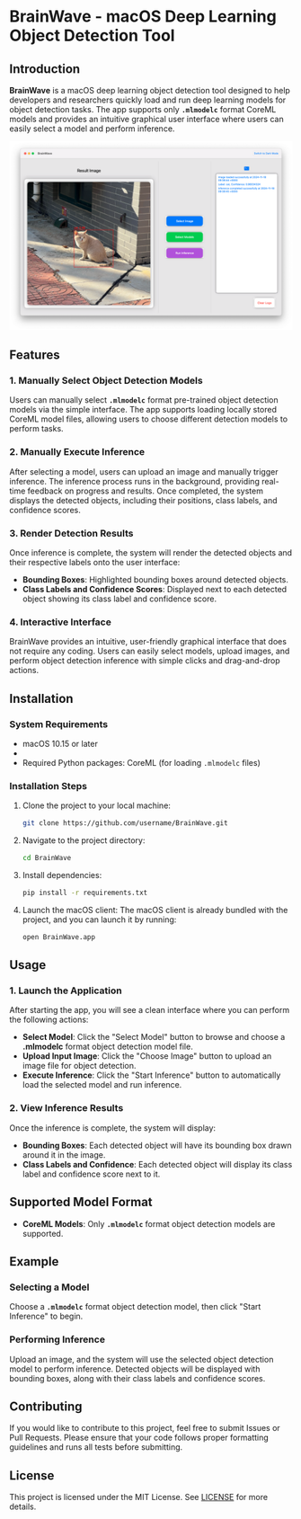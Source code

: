 # BrainWave - macOS Deep Learning Object Detection Tool

## Introduction

**BrainWave** is a macOS deep learning object detection tool designed to help developers and researchers quickly load and run deep learning models for object detection tasks. The app supports only **`.mlmodelc`** format CoreML models and provides an intuitive graphical user interface where users can easily select a model and perform inference.

![BrainWave Interface](Light_Interface.png)

## Features

### 1. Manually Select Object Detection Models

Users can manually select **`.mlmodelc`** format pre-trained object detection models via the simple interface. The app supports loading locally stored CoreML model files, allowing users to choose different detection models to perform tasks.

### 2. Manually Execute Inference

After selecting a model, users can upload an image and manually trigger inference. The inference process runs in the background, providing real-time feedback on progress and results. Once completed, the system displays the detected objects, including their positions, class labels, and confidence scores.

### 3. Render Detection Results

Once inference is complete, the system will render the detected objects and their respective labels onto the user interface:
- **Bounding Boxes**: Highlighted bounding boxes around detected objects.
- **Class Labels and Confidence Scores**: Displayed next to each detected object showing its class label and confidence score.

### 4. Interactive Interface

BrainWave provides an intuitive, user-friendly graphical interface that does not require any coding. Users can easily select models, upload images, and perform object detection inference with simple clicks and drag-and-drop actions.

## Installation

### System Requirements

- macOS 10.15 or later
- 
- Required Python packages: CoreML (for loading `.mlmodelc` files)

### Installation Steps

1. Clone the project to your local machine:
   ```bash
   git clone https://github.com/username/BrainWave.git
   ```

2. Navigate to the project directory:
   ```bash
   cd BrainWave
   ```

3. Install dependencies:
   ```bash
   pip install -r requirements.txt
   ```

4. Launch the macOS client:
   The macOS client is already bundled with the project, and you can launch it by running:
   ```bash
   open BrainWave.app
   ```

## Usage

### 1. Launch the Application

After starting the app, you will see a clean interface where you can perform the following actions:

- **Select Model**: Click the "Select Model" button to browse and choose a **.mlmodelc** format object detection model file.
- **Upload Input Image**: Click the "Choose Image" button to upload an image file for object detection.
- **Execute Inference**: Click the "Start Inference" button to automatically load the selected model and run inference.

### 2. View Inference Results

Once the inference is complete, the system will display:
- **Bounding Boxes**: Each detected object will have its bounding box drawn around it in the image.
- **Class Labels and Confidence**: Each detected object will display its class label and confidence score next to it.

## Supported Model Format

- **CoreML Models**: Only **`.mlmodelc`** format object detection models are supported.

## Example

### Selecting a Model

Choose a **`.mlmodelc`** format object detection model, then click "Start Inference" to begin.

### Performing Inference

Upload an image, and the system will use the selected object detection model to perform inference. Detected objects will be displayed with bounding boxes, along with their class labels and confidence scores.

## Contributing

If you would like to contribute to this project, feel free to submit Issues or Pull Requests. Please ensure that your code follows proper formatting guidelines and runs all tests before submitting.

## License

This project is licensed under the MIT License. See [LICENSE](LICENSE) for more details.
